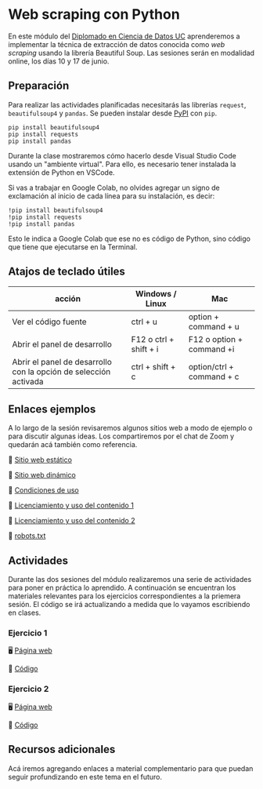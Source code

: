 # Web scraping con Python

En este módulo del [Diplomado en Ciencia de Datos UC](https://datascience.uc.cl/) aprenderemos a implementar la técnica de extracción de datos conocida como _web scraping_ usando la librería Beautiful Soup. Las sesiones serán en modalidad online, los días 10 y 17 de junio. 

## Preparación

Para realizar las actividades planificadas necesitarás las librerías `request`, `beautifulsoup4` y `pandas`. Se pueden instalar desde [PyPI](https://pypi.org/) con `pip`. 

```
pip install beautifulsoup4
pip install requests
pip install pandas
```

Durante la clase mostraremos cómo hacerlo desde Visual Studio Code usando un "ambiente virtual". Para ello, es necesario tener instalada la extensión de Python en VSCode.

Si vas a trabajar en Google Colab, no olvides agregar un signo de exclamación al inicio de cada línea para su instalación, es decir:

```
!pip install beautifulsoup4
!pip install requests
!pip install pandas
```
Esto le indica a Google Colab que ese no es código de Python, sino código que tiene que ejecutarse en la Terminal.

## Atajos de teclado útiles


| acción | Windows / Linux | Mac |
|---|---|---|
| Ver el código fuente | ctrl +  u | option + command + u|
| Abrir el panel de desarrollo | F12 o ctrl + shift + i | F12 o option + command +i |
| Abrir el panel de desarrollo con la opción de selección activada | ctrl + shift + c | option/ctrl + command + c |



## Enlaces ejemplos

A lo largo de la sesión revisaremos algunos sitios web a modo de ejemplo o para discutir algunas ideas. Los compartiremos por el chat de Zoom y quedarán acá también como referencia.

:link: [Sitio web estático](https://datascience.uc.cl/que-es-ciencia-de-datos)

:link: [Sitio web dinámico](https://www.camara.cl/transparencia/asesoriasexternasgral.aspx)

:link: [Condiciones de uso](https://www.amazon.com/-/es/gp/help/customer/display.html?nodeId=508088&ref_=footer_cou) 

:link: [Licenciamiento y uso del contenido 1](http://programminghistorian.org/es/)

:link: [Licenciamiento y uso del contenido 2](https://prensa.presidencia.cl/)

:link: [robots.txt](memoriachilena.gob.cl/)


## Actividades

Durante las dos sesiones del módulo realizaremos una serie de actividades para poner en práctica lo aprendido. A continuación se encuentran los materiales relevantes para los ejercicios correspondientes a la priemera sesión. El código se irá actualizando a medida que lo vayamos escribiendo en clases.

### Ejercicio 1

:desktop_computer: [Página web](https://rivaquiroga.github.io/taller-web-scraping-python-2023/ejercicio-1.html)

:page_facing_up: [Código](https://www.dropbox.com/s/uhxmzj8uuamq9xz/ejercicio-1.py?dl=0)

### Ejercicio 2

:desktop_computer: [Página web](http://programminghistorian.org/es/lecciones/)

:page_facing_up: [Código](https://www.dropbox.com/s/xuy2l9cs6j9rnq6/ejercicio-2.py?dl=0)

## Recursos adicionales

Acá iremos agregando enlaces a material complementario para que puedan seguir profundizando en este tema en el futuro.

